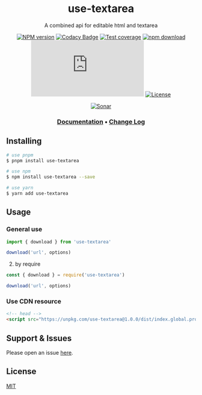 <div style="text-align: center;" align="center">

# use-textarea

A combined api for editable html and textarea

[![NPM version][npm-image]][npm-url]
[![Codacy Badge][codacy-image]][codacy-url]
[![Test coverage][codecov-image]][codecov-url]
[![npm download][download-image]][download-url]
[![gzip][gzip-image]][gzip-url]
[![License][license-image]][license-url]

[![Sonar][sonar-image]][sonar-url]

</div>

<div style="text-align: center; margin-bottom: 20px;" align="center">

### **[Documentation](https://www.saqqdy.com/use-textarea)** • **[Change Log](./CHANGELOG.md)**

</div>

## Installing

```bash
# use pnpm
$ pnpm install use-textarea

# use npm
$ npm install use-textarea --save

# use yarn
$ yarn add use-textarea
```

## Usage

### General use

```js
import { download } from 'use-textarea'

download('url', options)
```

2. by require

```js
const { download } = require('use-textarea')

download('url', options)
```

### Use CDN resource

```html
<!-- head -->
<script src="https://unpkg.com/use-textarea@1.0.0/dist/index.global.prod.js"></script>
```

## Support & Issues

Please open an issue [here](https://github.com/saqqdy/use-textarea/issues).

## License

[MIT](LICENSE)

[npm-image]: https://img.shields.io/npm/v/use-textarea.svg?style=flat-square
[npm-url]: https://npmjs.org/package/use-textarea
[codacy-image]: https://app.codacy.com/project/badge/Grade/f70d4880e4ad4f40aa970eb9ee9d0696
[codacy-url]: https://www.codacy.com/gh/saqqdy/use-textarea/dashboard?utm_source=github.com&utm_medium=referral&utm_content=saqqdy/use-textarea&utm_campaign=Badge_Grade
[codecov-image]: https://img.shields.io/codecov/c/github/saqqdy/use-textarea.svg?style=flat-square
[codecov-url]: https://codecov.io/github/saqqdy/use-textarea?branch=master
[download-image]: https://img.shields.io/npm/dm/use-textarea.svg?style=flat-square
[download-url]: https://npmjs.org/package/use-textarea
[gzip-image]: http://img.badgesize.io/https://unpkg.com/use-textarea/dist/index.global.prod.js?compression=gzip&label=gzip%20size:%20JS
[gzip-url]: http://img.badgesize.io/https://unpkg.com/use-textarea/dist/index.global.prod.js?compression=gzip&label=gzip%20size:%20JS
[license-image]: https://img.shields.io/badge/License-MIT-blue.svg
[license-url]: LICENSE
[sonar-image]: https://sonarcloud.io/api/project_badges/quality_gate?project=saqqdy_use-textarea
[sonar-url]: https://sonarcloud.io/dashboard?id=saqqdy_use-textarea
